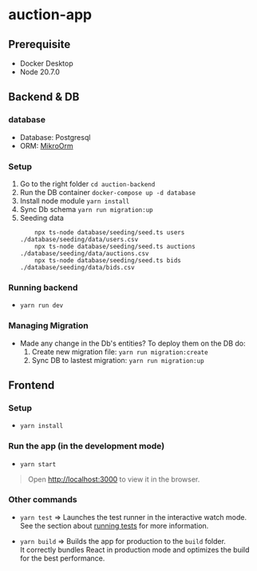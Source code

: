 # auction-app

## Prerequisite

- Docker Desktop
- Node 20.7.0

## Backend & DB

### database

- Database: Postgresql
- ORM: [MikroOrm](https://mikro-orm.io/docs/)

### Setup

1. Go to the right folder `cd auction-backend`
1. Run the DB container `docker-compose up -d database`
1. Install node module `yarn install`
1. Sync Db schema `yarn run migration:up`
1. Seeding data
    ```
        npx ts-node database/seeding/seed.ts users ./database/seeding/data/users.csv
        npx ts-node database/seeding/seed.ts auctions ./database/seeding/data/auctions.csv
        npx ts-node database/seeding/seed.ts bids ./database/seeding/data/bids.csv
    ```

### Running backend
- `yarn run dev`

### Managing Migration
- Made any change in the Db's entities? To deploy them on the DB do:
    1. Create new migration file: `yarn run migration:create`
    1. Sync DB to lastest migration: `yarn run migration:up`


## Frontend

### Setup
- `yarn install`


### Run the app (in the development mode)

- `yarn start`

> Open [http://localhost:3000](http://localhost:3000) to view it in the browser.


### Other commands 

-  `yarn test` => Launches the test runner in the interactive watch mode.\
See the section about [running tests](https://facebook.github.io/create-react-app/docs/running-tests) for more information.

-  `yarn build` => Builds the app for production to the `build` folder.\
It correctly bundles React in production mode and optimizes the build for the best performance.
